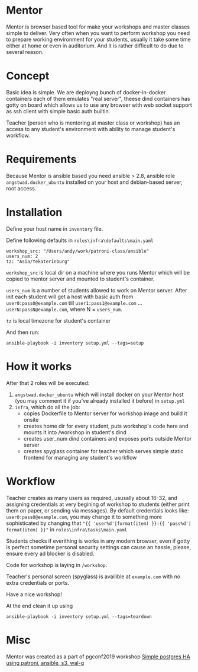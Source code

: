 # Mentor

Mentor is browser based tool for make your workshops and master classes simple to deliver. Very often when you want to perform workshop you need to prepare working environment for your students, usually it take some time either at home or even in auditorium. And it is rather difficult to do due to several reason.

# Concept
Basic idea is simple. We are deployng bunch of docker-in-docker containers each of them emulates "real server", theese dind containers has gotty on board which allows us to use any browser with web socket support as ssh client with simple basic auth builtin.

Teacher (person who is mentoring at master class or workshop) has an access to any student's environment with ability to manage student's workflow.

# Requirements
Because Mentor is ansible based you need ansible > 2.8, ansible role `angstwad.docker_ubuntu` installed on your host and debian-based server, root access.

# Installation

Define your host name in `inventory` file.

Define following defaults in `roles\infra\defaults\main.yaml`

```
workshop_src: "/Users/andy/work/patroni-class/ansible"
users_num: 2
tz: "Asia/Yekaterinburg"
```
`workshop_src` is local dir on a machine where you runs Mentor which will be copied to mentor server and mounted to student's container.

`users_num` is a number of students allowed to work on Mentor server. After init each student will get a host with basic auth  from `user0:pass0@example.com` till `user1:pass1@example.com` ... `userN:passN@example.com`, where N = `users_num`. 

`tz` is local timezone for student's container

And then run:

```
ansible-playbook -i inventory setup.yml --tags=setup
```

# How it works

After that 2 roles will be executed: 
 1. `angstwad.docker_ubuntu` which will install docker on your Mentor host (you may comment it if you've already installed it before) in `setup.yml`
 2. `infra`, which do all the job: 
    - copies Dockerfile to Mentor server for workshop image and build it onsite
    - creates home dir for every student, puts workshop's code here and mounts it into /workshop in student's dind
    - creates user_num dind containers and exposes ports outside Mentor server
    - creates spyglass container for teacher which serves simple static frontend for managing any student's workflow

# Workflow
Teacher creates as many users as required, ususally about 16-32, and assigning credentials at very begining of workshop to students (either print them on paper, or sending via messages). 
By default credentials looks like: `user0:pass0@example.com`, you may change it to something more sophisticated by changing that `"{{ 'user%d'|format(item) }}:{{ 'pass%d'| format(item) }}"` in `roles\infra\tasks\main.yaml`

Students checks if everithing is works in any modern browser, even if gotty is perfect sometime personal security settings can cause an hassle, please, ensure every ad blocker is disabled.

Code for workshop is laying in `/workshop`.

Teacher's personal screen (spyglass) is availible at `example.com` with no extra credentials or ports.

Have a nice workshop!

At the end clean it up using
```
ansible-playbook -i inventory setup.yml --tags=teardown
```

# Misc
Mentor was created as a part of pgconf2019 workshop [Simple postgres HA using patroni, ansible, s3, wal-g](https://pgconf.ru/2019/242821)

